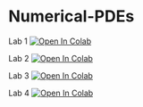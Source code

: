 # Numerical-PDEs

Lab 1 [![Open In Colab](https://colab.research.google.com/assets/colab-badge.svg)](https://colab.research.google.com/github/KOS-UJ/Numerical-PDEs/blob/master/Elliptic.ipynb)

Lab 2 [![Open In Colab](https://colab.research.google.com/assets/colab-badge.svg)](https://colab.research.google.com/github/KOS-UJ/Numerical-PDEs/blob/master/Parabolic.ipynb)

Lab 3 [![Open In Colab](https://colab.research.google.com/assets/colab-badge.svg)](https://colab.research.google.com/github/KOS-UJ/Numerical-PDEs/blob/master/Hyperbolic.ipynb)

Lab 4 [![Open In Colab](https://colab.research.google.com/assets/colab-badge.svg)](https://colab.research.google.com/github/KOS-UJ/Numerical-PDEs/blob/master/Variational.ipynb)
